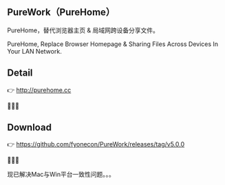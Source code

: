 ## PureWork（PureHome）
PureHome，替代浏览器主页 & 局域网跨设备分享文件。 

PureHome, Replace Browser Homepage & Sharing Files Across Devices In Your LAN Network.

## Detail
👉 http://purehome.cc

🎉🎉🎉

## Download
👉 https://github.com/fyonecon/PureWork/releases/tag/v5.0.0

🎉🎉🎉

现已解决Mac与Win平台一致性问题。。。
